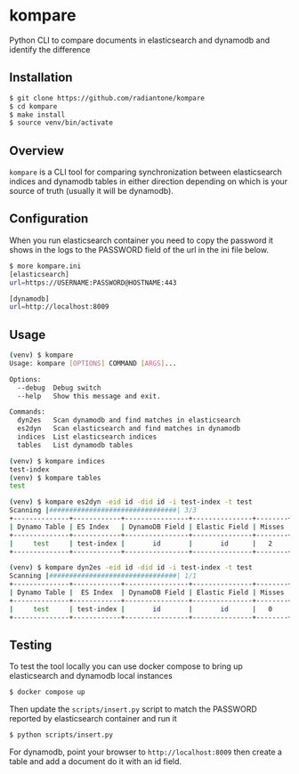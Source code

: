 # kompare
Python CLI to compare documents in elasticsearch and dynamodb and identify the difference

## Installation
```bash
$ git clone https://github.com/radiantone/kompare
$ cd kompare
$ make install
$ source venv/bin/activate
```
## Overview
`kompare` is a CLI tool for comparing synchronization between elasticsearch indices and dynamodb tables in either direction depending on which is your source of truth (usually it will be dynamodb).

## Configuration

When you run elasticsearch container you need to copy the password it shows in the logs to the PASSWORD field of the url in the ini file below.

```bash
$ more kompare.ini 
[elasticsearch]
url=https://USERNAME:PASSWORD@HOSTNAME:443

[dynamodb]
url=http://localhost:8009

```
## Usage

```bash
(venv) $ kompare
Usage: kompare [OPTIONS] COMMAND [ARGS]...

Options:
  --debug  Debug switch
  --help   Show this message and exit.

Commands:
  dyn2es   Scan dynamodb and find matches in elasticsearch
  es2dyn   Scan elasticsearch and find matches in dynamodb
  indices  List elasticsearch indices
  tables   List dynamodb tables

(venv) $ kompare indices
test-index
(venv) $ kompare tables
test

(venv) $ kompare es2dyn -eid id -did id -i test-index -t test
Scanning |################################| 3/3
+--------------+------------+----------------+---------------+--------+-------+
| Dynamo Table | ES Index   | DynamoDB Field | Elastic Field | Misses | Total |
+--------------+------------+----------------+---------------+--------+-------+
|     test     | test-index |       id       |       id      |   2    |   3   |
+--------------+------------+----------------+---------------+--------+-------+

(venv) $ kompare dyn2es -eid id -did id -i test-index -t test
Scanning |################################| 1/1
+--------------+------------+----------------+---------------+--------+-------+
| Dynamo Table |  ES Index  | DynamoDB Field | Elastic Field | Misses | Total |
+--------------+------------+----------------+---------------+--------+-------+
|     test     | test-index |       id       |       id      |   0    |   1   |
+--------------+------------+----------------+---------------+--------+-------+

```
## Testing

To test the tool locally you can use docker compose to bring up elasticsearch and dynamodb local instances

```bash
$ docker compose up
```

Then update the `scripts/insert.py` script to match the PASSWORD reported by elasticsearch container and run it

```bash
$ python scripts/insert.py
```

For dynamodb, point your browser to `http://localhost:8009` then create a table and add a document do it with an id field.
